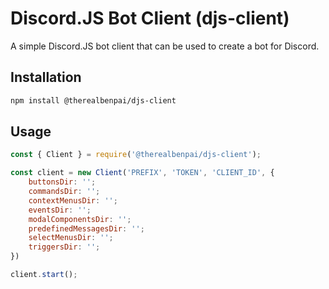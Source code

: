 # Discord.JS Bot Client (djs-client)

A simple Discord.JS bot client that can be used to create a bot for Discord.

## Installation

```bash
npm install @therealbenpai/djs-client
```

## Usage

```javascript
const { Client } = require('@therealbenpai/djs-client');

const client = new Client('PREFIX', 'TOKEN', 'CLIENT_ID', {
    buttonsDir: '';
    commandsDir: '';
    contextMenusDir: '';
    eventsDir: '';
    modalComponentsDir: '';
    predefinedMessagesDir: '';
    selectMenusDir: '';
    triggersDir: '';
})

client.start();
```
